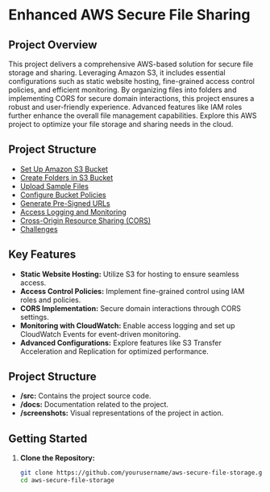 # Enhanced AWS Secure File Sharing

## Project Overview
This project delivers a comprehensive AWS-based solution for secure file storage and sharing. Leveraging Amazon S3, it includes essential configurations such as static website hosting, fine-grained access control policies, and efficient monitoring. By organizing files into folders and implementing CORS for secure domain interactions, this project ensures a robust and user-friendly experience. Advanced features like IAM roles further enhance the overall file management capabilities. Explore this AWS project to optimize your file storage and sharing needs in the cloud.


## Project Structure
- [Set Up Amazon S3 Bucket](#set-up-amazon-s3-bucket)
- [Create Folders in S3 Bucket](#create-folders-in-s3-bucket)
- [Upload Sample Files](#upload-sample-files)
- [Configure Bucket Policies](#configure-bucket-policies)
- [Generate Pre-Signed URLs](#generate-pre-signed-urls)
- [Access Logging and Monitoring](#access-logging-and-monitoring)
- [Cross-Origin Resource Sharing (CORS)](#cross-origin-resource-sharing-cors)
- [Challenges](#challenges)


## Key Features

- **Static Website Hosting:** Utilize S3 for hosting to ensure seamless access.
- **Access Control Policies:** Implement fine-grained control using IAM roles and policies.
- **CORS Implementation:** Secure domain interactions through CORS settings.
- **Monitoring with CloudWatch:** Enable access logging and set up CloudWatch Events for event-driven monitoring.
- **Advanced Configurations:** Explore features like S3 Transfer Acceleration and Replication for optimized performance.

## Project Structure

- **/src:** Contains the project source code.
- **/docs:** Documentation related to the project.
- **/screenshots:** Visual representations of the project in action.

## Getting Started

1. **Clone the Repository:**
   ```bash
   git clone https://github.com/yourusername/aws-secure-file-storage.git
   cd aws-secure-file-storage
